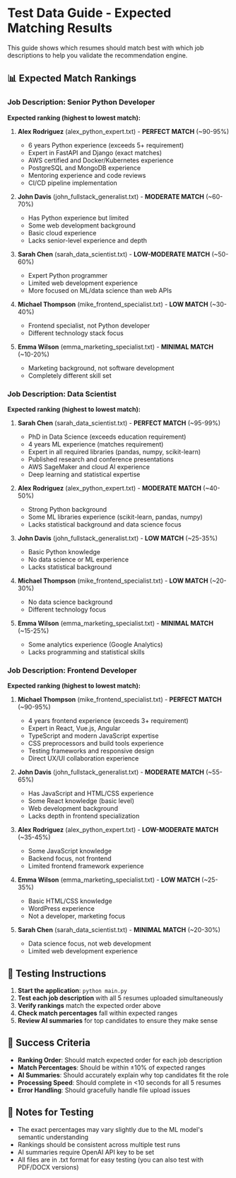 # Test Data Guide - Expected Matching Results

This guide shows which resumes should match best with which job descriptions to help you validate the recommendation engine.

## 📊 Expected Match Rankings

### Job Description: Senior Python Developer
**Expected ranking (highest to lowest match):**
1. **Alex Rodriguez** (alex_python_expert.txt) - **PERFECT MATCH** (~90-95%)
   - 6 years Python experience (exceeds 5+ requirement)
   - Expert in FastAPI and Django (exact matches)
   - AWS certified and Docker/Kubernetes experience
   - PostgreSQL and MongoDB experience
   - Mentoring experience and code reviews
   - CI/CD pipeline implementation

2. **John Davis** (john_fullstack_generalist.txt) - **MODERATE MATCH** (~60-70%)
   - Has Python experience but limited
   - Some web development background
   - Basic cloud experience
   - Lacks senior-level experience and depth

3. **Sarah Chen** (sarah_data_scientist.txt) - **LOW-MODERATE MATCH** (~50-60%)
   - Expert Python programmer
   - Limited web development experience
   - More focused on ML/data science than web APIs

4. **Michael Thompson** (mike_frontend_specialist.txt) - **LOW MATCH** (~30-40%)
   - Frontend specialist, not Python developer
   - Different technology stack focus

5. **Emma Wilson** (emma_marketing_specialist.txt) - **MINIMAL MATCH** (~10-20%)
   - Marketing background, not software development
   - Completely different skill set

### Job Description: Data Scientist
**Expected ranking (highest to lowest match):**
1. **Sarah Chen** (sarah_data_scientist.txt) - **PERFECT MATCH** (~95-99%)
   - PhD in Data Science (exceeds education requirement)
   - 4 years ML experience (matches requirement)
   - Expert in all required libraries (pandas, numpy, scikit-learn)
   - Published research and conference presentations
   - AWS SageMaker and cloud AI experience
   - Deep learning and statistical expertise

2. **Alex Rodriguez** (alex_python_expert.txt) - **MODERATE MATCH** (~40-50%)
   - Strong Python background
   - Some ML libraries experience (scikit-learn, pandas, numpy)
   - Lacks statistical background and data science focus

3. **John Davis** (john_fullstack_generalist.txt) - **LOW MATCH** (~25-35%)
   - Basic Python knowledge
   - No data science or ML experience
   - Lacks statistical background

4. **Michael Thompson** (mike_frontend_specialist.txt) - **LOW MATCH** (~20-30%)
   - No data science background
   - Different technology focus

5. **Emma Wilson** (emma_marketing_specialist.txt) - **MINIMAL MATCH** (~15-25%)
   - Some analytics experience (Google Analytics)
   - Lacks programming and statistical skills

### Job Description: Frontend Developer
**Expected ranking (highest to lowest match):**
1. **Michael Thompson** (mike_frontend_specialist.txt) - **PERFECT MATCH** (~90-95%)
   - 4 years frontend experience (exceeds 3+ requirement)
   - Expert in React, Vue.js, Angular
   - TypeScript and modern JavaScript expertise
   - CSS preprocessors and build tools experience
   - Testing frameworks and responsive design
   - Direct UX/UI collaboration experience

2. **John Davis** (john_fullstack_generalist.txt) - **MODERATE MATCH** (~55-65%)
   - Has JavaScript and HTML/CSS experience
   - Some React knowledge (basic level)
   - Web development background
   - Lacks depth in frontend specialization

3. **Alex Rodriguez** (alex_python_expert.txt) - **LOW-MODERATE MATCH** (~35-45%)
   - Some JavaScript knowledge
   - Backend focus, not frontend
   - Limited frontend framework experience

4. **Emma Wilson** (emma_marketing_specialist.txt) - **LOW MATCH** (~25-35%)
   - Basic HTML/CSS knowledge
   - WordPress experience
   - Not a developer, marketing focus

5. **Sarah Chen** (sarah_data_scientist.txt) - **MINIMAL MATCH** (~20-30%)
   - Data science focus, not web development
   - Limited web development experience

## 🧪 Testing Instructions

1. **Start the application**: `python main.py`
2. **Test each job description** with all 5 resumes uploaded simultaneously
3. **Verify rankings** match the expected order above
4. **Check match percentages** fall within expected ranges
5. **Review AI summaries** for top candidates to ensure they make sense

## 🎯 Success Criteria

- **Ranking Order**: Should match expected order for each job description
- **Match Percentages**: Should be within ±10% of expected ranges
- **AI Summaries**: Should accurately explain why top candidates fit the role
- **Processing Speed**: Should complete in <10 seconds for all 5 resumes
- **Error Handling**: Should gracefully handle file upload issues

## 📝 Notes for Testing

- The exact percentages may vary slightly due to the ML model's semantic understanding
- Rankings should be consistent across multiple test runs
- AI summaries require OpenAI API key to be set
- All files are in .txt format for easy testing (you can also test with PDF/DOCX versions)